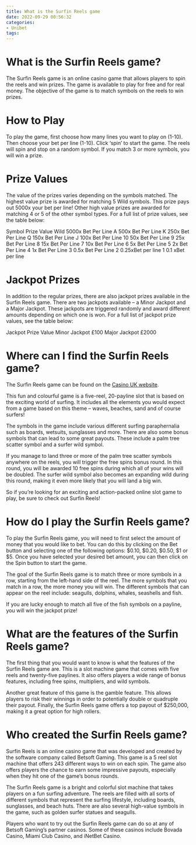 ```yaml
---
title: What is the Surfin Reels game
date: 2022-09-29 00:56:32
categories:
- Unibet
tags:
---
```



#  What is the Surfin Reels game?

The Surfin Reels game is an online casino game that allows players to spin the reels and win prizes. The game is available to play for free and for real money. The objective of the game is to match symbols on the reels to win prizes.

# How to Play

To play the game, first choose how many lines you want to play on (1-10). Then choose your bet per line (1-10). Click ‘spin’ to start the game. The reels will spin and stop on a random symbol. If you match 3 or more symbols, you will win a prize.

# Prize Values

The value of the prizes varies depending on the symbols matched. The highest value prize is awarded for matching 5 Wild symbols. This prize pays out 5000x your bet per line! Other high value prizes are awarded for matching 4 or 5 of the other symbol types. For a full list of prize values, see the table below:

Symbol Prize Value Wild 5000x Bet Per Line A 500x Bet Per Line K 250x Bet Per Line Q 150x Bet Per Line J 100x Bet Per Line 10 50x Bet Per Line 9 25x Bet Per Line 8 15x Bet Per Line 7 10x Bet Per Line 6 5x Bet Per Line 5 2x Bet Per Line 4 1x Bet Per Line 3 0.5x Bet Per Line 2 0.25xBet per line 1 0.1 xBet per line

#  Jackpot Prizes

In addition to the regular prizes, there are also jackpot prizes available in the Surfin Reels game. There are two jackpots available – a Minor Jackpot and a Major Jackpot. These jackpots are triggered randomly and award different amounts depending on which one is won. For a full list of jackpot prize values, see the table below:

Jackpot Prize Value Minor Jackpot £100 Major Jackpot £2000

#  Where can I find the Surfin Reels game?

The Surfin Reels game can be found on the [Casino UK website](https://www.casinouk.com/games/surfin-reels/).

This fun and colourful game is a five-reel, 20-payline slot that is based on the exciting world of surfing. It includes all the elements you would expect from a game based on this theme – waves, beaches, sand and of course surfers!

The symbols in the game include various different surfing paraphernalia such as boards, wetsuits, sunglasses and more. There are also some bonus symbols that can lead to some great payouts. These include a palm tree scatter symbol and a surfer wild symbol.

If you manage to land three or more of the palm tree scatter symbols anywhere on the reels, you will trigger the free spins bonus round. In this round, you will be awarded 10 free spins during which all of your wins will be doubled. The surfer wild symbol also becomes an expanding wild during this round, making it even more likely that you will land a big win.

So if you’re looking for an exciting and action-packed online slot game to play, be sure to check out Surfin Reels!

#  How do I play the Surfin Reels game?

To play the Surfin Reels game, you will need to first select the amount of money that you would like to bet. You can do this by clicking on the Bet button and selecting one of the following options: $0.10, $0.20, $0.50, $1 or $5. Once you have selected your desired bet amount, you can then click on the Spin button to start the game.

The goal of the Surfin Reels game is to match three or more symbols in a row, starting from the left-hand side of the reel. The more symbols that you match in a row, the more money you will win. The different symbols that can appear on the reel include: seagulls, dolphins, whales, seashells and fish.

If you are lucky enough to match all five of the fish symbols on a payline, you will win the jackpot prize!

#  What are the features of the Surfin Reels game?

The first thing that you would want to know is what the features of the Surfin Reels game are. This is a slot machine game that comes with five reels and twenty-five paylines. It also offers players a wide range of bonus features, including free spins, multipliers, and wild symbols.

Another great feature of this game is the gamble feature. This allows players to risk their winnings in order to potentially double or quadruple their payout. Finally, the Surfin Reels game offers a top payout of $250,000, making it a great option for high rollers.

#  Who created the Surfin Reels game?

Surfin Reels is an online casino game that was developed and created by the software company called Betsoft Gaming. This game is a 5 reel slot machine that offers 243 different ways to win on each spin. The game also offers players the chance to earn some impressive payouts, especially when they hit one of the game’s bonus rounds.

The Surfin Reels game is a bright and colorful slot machine that takes players on a fun surfing adventure. The reels are filled with all sorts of different symbols that represent the surfing lifestyle, including boards, sunglasses, and beach huts. There are also several high-value symbols in the game, such as golden surfer statues and seagulls.

Players who want to try out the Surfin Reels game can do so at any of Betsoft Gaming’s partner casinos. Some of these casinos include Bovada Casino, Miami Club Casino, and iNetBet Casino.